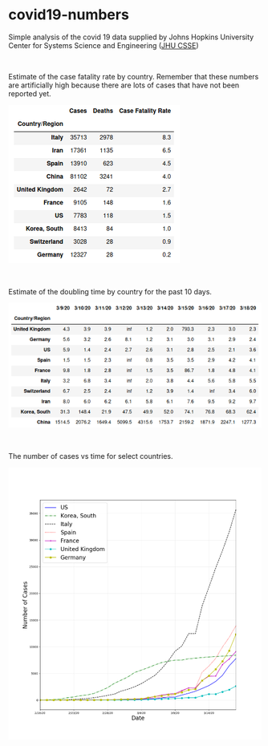 # covid19-numbers

Simple analysis of the covid 19 data supplied by Johns Hopkins University Center for Systems Science and Engineering ([JHU CSSE](https://github.com/CSSEGISandData/COVID-19))

&ensp;

Estimate of the case fatality rate by country. Remember that these numbers are artificially high because there are lots of cases that have not been reported yet.

![Case Fatality Rate](cfr.png)

&ensp;

Estimate of the doubling time by country for the past 10 days.

![Number of Days for Cases to Double](doubling_time.png)

&ensp;

The number of cases vs time for select countries.

![Plot of Cases vs Time](plot.png)



